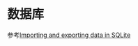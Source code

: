 # 数据库

参考[Importing and exporting data in SQLite](https://www.prisma.io/dataguide/sqlite/importing-and-exporting-data-in-sqlite)
